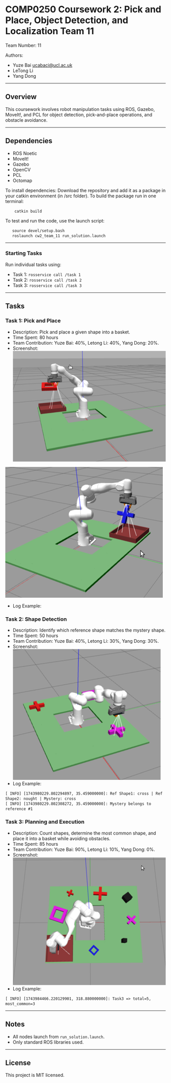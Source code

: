 # COMP0250 Coursework 2: Pick and Place, Object Detection, and Localization Team 11

Team Number: 11

Authors:
- Yuze Bai ucabaci@ucl.ac.uk 
- LeTong Li 
- Yang Dong

---

## Overview
This coursework involves robot manipulation tasks using ROS, Gazebo, MoveIt!, and PCL for object detection, pick-and-place operations, and obstacle avoidance.

---

## Dependencies

- ROS Noetic
- MoveIt!
- Gazebo
- OpenCV
- PCL
- Octomap

To install dependencies:
Download the repository and add it as a package in your catkin environment (in /src folder). To build the package run in one terminal:

```console
    catkin build
```

To test and run the code, use the launch script:
```console
   source devel/setup.bash
   roslaunch cw2_team_11 run_solution.launch
```
---

### Starting Tasks
Run individual tasks using:
- Task 1: `rosservice call /task 1`
- Task 2: `rosservice call /task 2`
- Task 3: `rosservice call /task 3`

---

## Tasks

### Task 1: Pick and Place
- Description: Pick and place a given shape into a basket.
- Time Spent:  80 hours
- Team Contribution: Yuze Bai: 40%, Letong Li: 40%, Yang Dong: 20%.
- Screenshot: 
![Alt Text](cw2_team_11/cw2_figures/task_1_nought.png "Task 1 Nought Shaped Object")

![Alt Text](cw2_team_11/cw2_figures/task_1_cross.png "Task 1 Cross Shaped Object")
- Log Example:




### Task 2: Shape Detection
- Description: Identify which reference shape matches the mystery shape.
- Time Spent: 50 hours
- Team Contribution: Yuze Bai: 40%, Letong Li: 30%, Yang Dong: 30%.
- Screenshot: ![Alt Text](cw2_team_11/cw2_figures/task_2.png "Task 1 Cross Shaped Object")
- Log Example:

```console
[ INFO] [1743980229.802294897, 35.459000000]: Ref Shape1: cross | Ref Shape2: nought | Mystery: cross
[ INFO] [1743980229.802308272, 35.459000000]: Mystery belongs to reference #1
```





### Task 3: Planning and Execution
- Description: Count shapes, determine the most common shape, and place it into a basket while avoiding obstacles.
- Time Spent: 85 hours
- Team Contribution: Yuze Bai: 90%, Letong Li: 10%, Yang Dong: 0%.
- Screenshot: ![Alt Text](cw2_team_11/cw2_figures/task_3.png "Task 1 Cross Shaped Object")
- Log Example:
```console
[ INFO] [1743984466.220129901, 318.880000000]: Task3 => total=5, most_common=3
```
---

## Notes
- All nodes launch from `run_solution.launch`.
- Only standard ROS libraries used.

---

## License
This project is MIT licensed.
